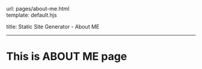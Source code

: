 url:        pages/about-me.html  
template:   default.hjs

title:      Static Site Generator - About ME

---
# This is ABOUT ME page